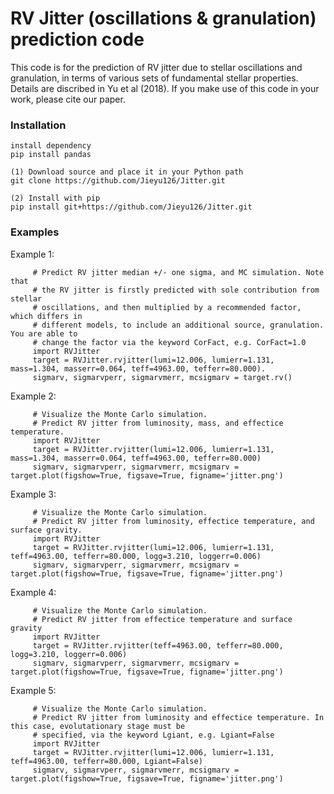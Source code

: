 # RV Jitter (oscillations & granulation) prediction code
This code is for the prediction of RV jitter due to stellar oscillations and granulation, in terms of various sets of fundamental stellar properties. Details are discribed in Yu et al (2018). If you make use of this code in your work, please cite our paper. 
### Installation

    install dependency
    pip install pandas
    
    (1) Download source and place it in your Python path
    git clone https://github.com/Jieyu126/Jitter.git
    
    (2) Install with pip
    pip install git+https://github.com/Jieyu126/Jitter.git
    
    
### Examples
Example 1:  

         # Predict RV jitter median +/- one sigma, and MC simulation. Note that 
         # the RV jitter is firstly predicted with sole contribution from stellar 
         # oscillations, and then multiplied by a recommended factor, which differs in 
         # different models, to include an additional source, granulation. You are able to 
         # change the factor via the keyword CorFact, e.g. CorFact=1.0
         import RVJitter   
         target = RVJitter.rvjitter(lumi=12.006, lumierr=1.131, mass=1.304, masserr=0.064, teff=4963.00, tefferr=80.000).   
         sigmarv, sigmarvperr, sigmarvmerr, mcsigmarv = target.rv() 

           
Example 2:  

         # Visualize the Monte Carlo simulation. 
         # Predict RV jitter from luminosity, mass, and effectice temperature.     
         import RVJitter   
         target = RVJitter.rvjitter(lumi=12.006, lumierr=1.131, mass=1.304, masserr=0.064, teff=4963.00, tefferr=80.000)    
         sigmarv, sigmarvperr, sigmarvmerr, mcsigmarv = target.plot(figshow=True, figsave=True, figname='jitter.png')   
  
    
Example 3:  

         # Visualize the Monte Carlo simulation. 
         # Predict RV jitter from luminosity, effectice temperature, and surface gravity.    
         import RVJitter  
         target = RVJitter.rvjitter(lumi=12.006, lumierr=1.131, teff=4963.00, tefferr=80.000, logg=3.210, loggerr=0.006)  
         sigmarv, sigmarvperr, sigmarvmerr, mcsigmarv = target.plot(figshow=True, figsave=True, figname='jitter.png')   
     
     
Example 4:  

         # Visualize the Monte Carlo simulation. 
         # Predict RV jitter from effectice temperature and surface gravity   
         import RVJitter  
         target = RVJitter.rvjitter(teff=4963.00, tefferr=80.000,  logg=3.210, loggerr=0.006)  
         sigmarv, sigmarvperr, sigmarvmerr, mcsigmarv = target.plot(figshow=True, figsave=True, figname='jitter.png')  
    
    
Example 5:  

         # Visualize the Monte Carlo simulation. 
         # Predict RV jitter from luminosity and effectice temperature. In this case, evolutationary stage must be 
         # specified, via the keyword Lgiant, e.g. Lgiant=False
         import RVJitter  
         target = RVJitter.rvjitter(lumi=12.006, lumierr=1.131, teff=4963.00, tefferr=80.000, Lgiant=False)  
         sigmarv, sigmarvperr, sigmarvmerr, mcsigmarv = target.plot(figshow=True, figsave=True, figname='jitter.png')            
     
